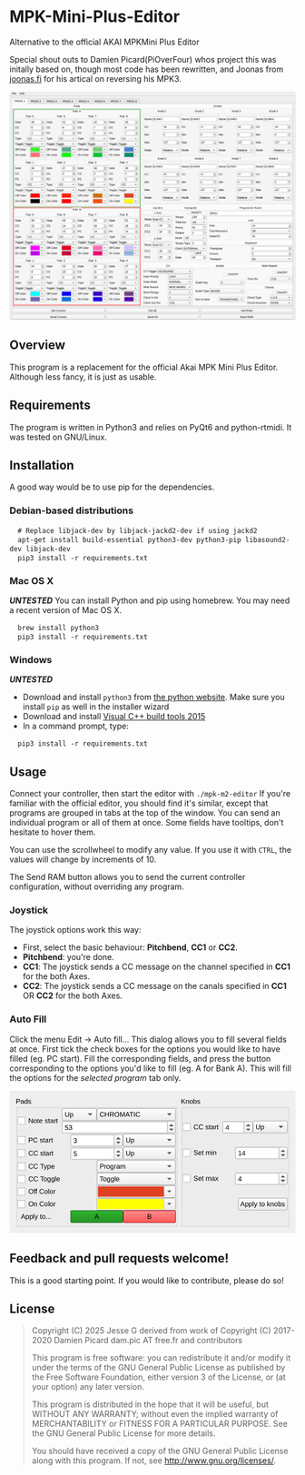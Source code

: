 MPK-Mini-Plus-Editor
=============
Alternative to the official AKAI MPKMini Plus Editor

Special shout outs to Damien Picard(PiOverFour) whos project this was initally based on, though most code has been rewritten, and Joonas from [joonas.fi](https://joonas.fi) for his artical on reversing his MPK3.

![Edit or window](docs/editor_screenshot.png?raw=true "The editor")

## Overview
This program is a replacement for the official Akai MPK Mini Plus Editor. Although less fancy, it is just as usable.

## Requirements
The program is written in Python3 and relies on PyQt6 and python-rtmidi. It was tested on GNU/Linux.

## Installation
A good way would be to use pip for the dependencies.
### Debian-based distributions
```
  # Replace libjack-dev by libjack-jackd2-dev if using jackd2
  apt-get install build-essential python3-dev python3-pip libasound2-dev libjack-dev
  pip3 install -r requirements.txt
```

### Mac OS X
***UNTESTED***
You can install Python and pip using homebrew. You may need a recent version of Mac OS X.
```
  brew install python3
  pip3 install -r requirements.txt
```

### Windows
***UNTESTED***
* Download and install `python3` from [the python website](https://www.python.org/downloads/windows/). Make sure you install `pip` as well in the installer wizard
* Download and install [Visual C++ build tools 2015](http://landinghub.visualstudio.com/visual-cpp-build-tools)
* In a command prompt, type:
```
  pip3 install -r requirements.txt
```

## Usage
Connect your controller, then start the editor with ```./mpk-m2-editor```
If you're familiar with the official editor, you should find it's similar, except that programs are grouped in tabs at the top of the window. You can send an individual program or all of them at once. Some fields have tooltips, don't hesitate to hover them.

You can use the scrollwheel to modify any value. If you use it with `CTRL`, the values will change by increments of 10.

The Send RAM button allows you to send the current controller configuration, without overriding any program.

### Joystick
The joystick options work this way:
* First, select the basic behaviour: **Pitchbend**, **CC1** or **CC2**.
* **Pitchbend**: you're done.
* **CC1**: The joystick sends a CC message on the channel specified in **CC1** for the both Axes.
* **CC2**: The joystick sends a CC message on the canals specified in **CC1** OR **CC2** for the both Axes.

### Auto Fill
Click the menu Edit -> Auto fill... This dialog allows you to fill several fields at once. First tick the check boxes for the options you would like to have filled (eg. PC start). Fill the corresponding fields, and press the button corresponding to the options you'd like to fill (eg. A for Bank A). This will fill the options for the *selected program* tab only.

![Auto fill window](docs/autofill_screenshot.png?raw=true "The auto fill window")

## Feedback and pull requests welcome!
This is a good starting point. If you would like to contribute, please do so!

## License

> Copyright (C) 2025 Jesse G derived from work of
> Copyright (C) 2017-2020 Damien Picard dam.pic AT free.fr and
> contributors
>
> This program is free software: you can redistribute it and/or modify
> it under the terms of the GNU General Public License as published by
> the Free Software Foundation, either version 3 of the License, or
> (at your option) any later version.
>
> This program is distributed in the hope that it will be useful,
> but WITHOUT ANY WARRANTY; without even the implied warranty of
> MERCHANTABILITY or FITNESS FOR A PARTICULAR PURPOSE. See the
> GNU General Public License for more details.
>
> You should have received a copy of the GNU General Public License
> along with this program. If not, see <http://www.gnu.org/licenses/>.
